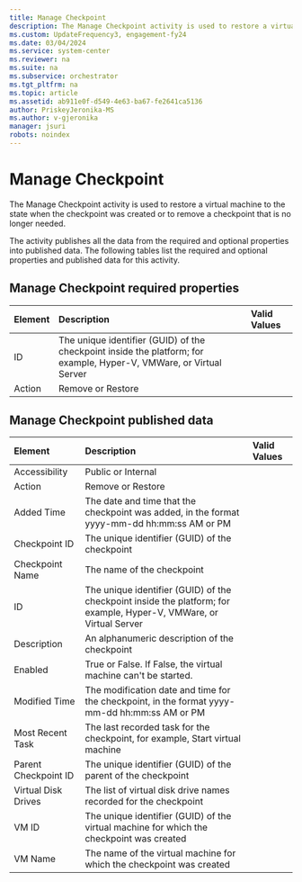 ```yaml
---
title: Manage Checkpoint
description: The Manage Checkpoint activity is used to restore a virtual machine to the state when the checkpoint was created or to remove a checkpoint that is no longer needed.
ms.custom: UpdateFrequency3, engagement-fy24
ms.date: 03/04/2024
ms.service: system-center
ms.reviewer: na
ms.suite: na
ms.subservice: orchestrator
ms.tgt_pltfrm: na
ms.topic: article
ms.assetid: ab911e0f-d549-4e63-ba67-fe2641ca5136
author: PriskeyJeronika-MS
ms.author: v-gjeronika
manager: jsuri
robots: noindex
---
```

# Manage Checkpoint



The Manage Checkpoint activity is used to restore a virtual machine to the state when the checkpoint was created or to remove a checkpoint that is no longer needed.

The activity publishes all the data from the required and optional properties into published data. The following tables list the required and optional properties and published data for this activity.

## Manage Checkpoint required properties

| Element | Description   | Valid Values |
|:---|:---|:---|
| ID   | The unique identifier (GUID) of the checkpoint inside the platform; for example, Hyper-V, VMWare, or Virtual Server |   |
| Action  | Remove or Restore   |   |

## Manage Checkpoint published data

| Element   | Description   | Valid Values |
|:---|:---|:---|
| Accessibility   | Public or Internal   |   |
| Action   | Remove or Restore   |   |
| Added Time   | The date and time that the checkpoint was added, in the format yyyy-mm-dd hh:mm:ss AM or PM   |   |
| Checkpoint ID   | The unique identifier (GUID) of the checkpoint   |   |
| Checkpoint Name   | The name of the checkpoint   |   |
| ID   | The unique identifier (GUID) of the checkpoint inside the platform; for example, Hyper-V, VMWare, or Virtual Server |   |
| Description   | An alphanumeric description of the checkpoint   |   |
| Enabled   | True or False. If False, the virtual machine can't be started.   |   |
| Modified Time   | The modification date and time for the checkpoint, in the format yyyy-mm-dd hh:mm:ss AM or PM   |   |
| Most Recent Task   | The last recorded task for the checkpoint, for example, Start virtual machine   |   |
| Parent Checkpoint ID | The unique identifier (GUID) of the parent of the checkpoint   |   |
| Virtual Disk Drives  | The list of virtual disk drive names recorded for the checkpoint   |   |
| VM ID   | The unique identifier (GUID) of the virtual machine for which the checkpoint was created   |   |
| VM Name   | The name of the virtual machine for which the checkpoint was created   |   |
